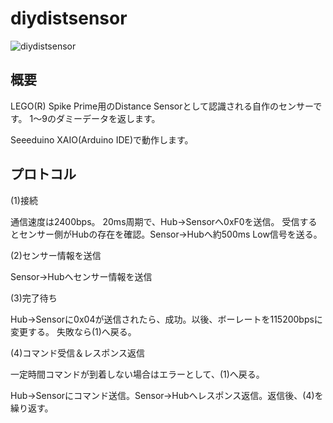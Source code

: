 # diydistsensor

![diydistsensor](https://user-images.githubusercontent.com/5597377/125673593-851458ac-01b9-4ab9-953b-776fc8dae487.jpg)

## 概要
LEGO(R) Spike Prime用のDistance Sensorとして認識される自作のセンサーです。
1～9のダミーデータを返します。

Seeeduino XAIO(Arduino IDE)で動作します。

## プロトコル
(1)接続

 通信速度は2400bps。
20ms周期で、Hub→Sensorへ0xF0を送信。
受信するとセンサー側がHubの存在を確認。Sensor→Hubへ約500ms Low信号を送る。

(2)センサー情報を送信

 Sensor→Hubへセンサー情報を送信

(3)完了待ち

 Hub→Sensorに0x04が送信されたら、成功。以後、ボーレートを115200bpsに変更する。
失敗なら(1)へ戻る。

(4)コマンド受信＆レスポンス返信

 一定時間コマンドが到着しない場合はエラーとして、(1)へ戻る。

 Hub→Sensorにコマンド送信。Sensor→Hubへレスポンス返信。返信後、(4)を繰り返す。


